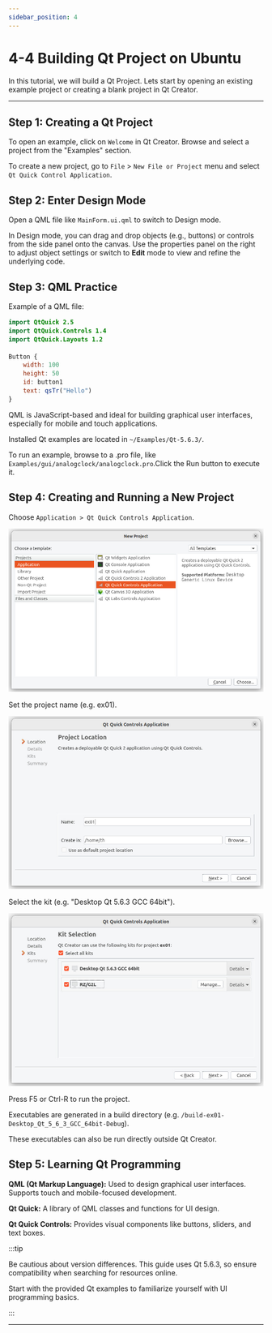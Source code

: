 ```yaml
---
sidebar_position: 4
---
```


# 4-4 Building Qt Project on Ubuntu

In this tutorial, we will build a Qt Project. Lets start by opening an existing example project or creating a blank project in Qt Creator.

---

## Step 1: Creating a Qt Project

To open an example, click on `Welcome` in Qt Creator. Browse and select a project from the "Examples" section.

To create a new project, go to `File` > `New File or Project` menu and select `Qt Quick Control Application`.

## Step 2: Enter Design Mode

Open a QML file like `MainForm.ui.qml` to switch to Design mode.

In Design mode, you can drag and drop objects (e.g., buttons) or controls from the side panel onto the canvas. Use the properties panel on the right to adjust object settings or switch to **Edit** mode to view and refine the underlying code.

## Step 3: QML Practice

Example of a QML file:

```qml title="Btn.qml"
import QtQuick 2.5
import QtQuick.Controls 1.4
import QtQuick.Layouts 1.2

Button {
    width: 100
    height: 50
    id: button1
    text: qsTr("Hello")
}
```

QML is JavaScript-based and ideal for building graphical user interfaces, especially for mobile and touch applications.

Installed Qt examples are located in `~/Examples/Qt-5.6.3/`.

To run an example, browse to a .pro file, like `Examples/gui/analogclock/analogclock.pro`.Click the Run button to execute it.

## Step 4: Creating and Running a New Project

Choose `Application > Qt Quick Controls Application`.

![new_project](./img/4-4-0.jpg)

Set the project name (e.g. ex01).

![project_name](./img/4-4-1.jpg)

Select the kit (e.g. "Desktop Qt 5.6.3 GCC 64bit").

![kit_selection](./img/4-4-2.jpg)

Press F5 or Ctrl-R to run the project.

Executables are generated in a build directory (e.g. `/build-ex01-Desktop_Qt_5_6_3_GCC_64bit-Debug`).

These executables can also be run directly outside Qt Creator.


## Step 5: Learning Qt Programming

**QML (Qt Markup Language):** Used to design graphical user interfaces. Supports touch and mobile-focused development.

**Qt Quick:** A library of QML classes and functions for UI design.

**Qt Quick Controls:** Provides visual components like buttons, sliders, and text boxes.

:::tip

Be cautious about version differences. This guide uses Qt 5.6.3, so ensure compatibility when searching for resources online.

Start with the provided Qt examples to familiarize yourself with UI programming basics.

:::

---